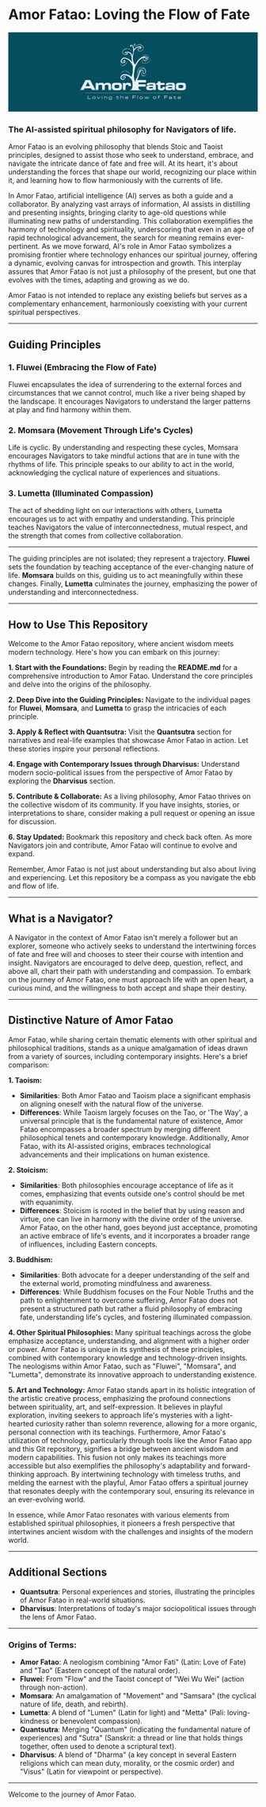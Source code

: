 # Amor Fatao: Loving the Flow of Fate

![Amor Fatao Header with Logo](images/amor_fatao_header.png)

### The AI-assisted spiritual philosophy for Navigators of life.

Amor Fatao is an evolving philosophy that blends Stoic and Taoist principles, designed to assist those who seek to understand, embrace, and navigate the intricate dance of fate and free will. At its heart, it's about understanding the forces that shape our world, recognizing our place within it, and learning how to flow harmoniously with the currents of life.

In Amor Fatao, artificial intelligence (AI) serves as both a guide and a collaborator. By analyzing vast arrays of information, AI assists in distilling and presenting insights, bringing clarity to age-old questions while illuminating new paths of understanding. This collaboration exemplifies the harmony of technology and spirituality, underscoring that even in an age of rapid technological advancement, the search for meaning remains ever-pertinent. As we move forward, AI's role in Amor Fatao symbolizes a promising frontier where technology enhances our spiritual journey, offering a dynamic, evolving canvas for introspection and growth. This interplay assures that Amor Fatao is not just a philosophy of the present, but one that evolves with the times, adapting and growing as we do.

Amor Fatao is not intended to replace any existing beliefs but serves as a complementary enhancement, harmoniously coexisting with your current spiritual perspectives.

---

## Guiding Principles

### **1. Fluwei (Embracing the Flow of Fate)**
Fluwei encapsulates the idea of surrendering to the external forces and circumstances that we cannot control, much like a river being shaped by the landscape. It encourages Navigators to understand the larger patterns at play and find harmony within them.

### **2. Momsara (Movement Through Life's Cycles)**
Life is cyclic. By understanding and respecting these cycles, Momsara encourages Navigators to take mindful actions that are in tune with the rhythms of life. This principle speaks to our ability to act in the world, acknowledging the cyclical nature of experiences and situations.

### **3. Lumetta (Illuminated Compassion)**
The act of shedding light on our interactions with others, Lumetta encourages us to act with empathy and understanding. This principle teaches Navigators the value of interconnectedness, mutual respect, and the strength that comes from collective collaboration.

---

The guiding principles are not isolated; they represent a trajectory. **Fluwei** sets the foundation by teaching acceptance of the ever-changing nature of life. **Momsara** builds on this, guiding us to act meaningfully within these changes. Finally, **Lumetta** culminates the journey, emphasizing the power of understanding and interconnectedness.

---

## How to Use This Repository

Welcome to the Amor Fatao repository, where ancient wisdom meets modern technology. Here's how you can embark on this journey:

**1. Start with the Foundations:** Begin by reading the **README.md** for a comprehensive introduction to Amor Fatao. Understand the core principles and delve into the origins of the philosophy.

**2. Deep Dive into the Guiding Principles:** Navigate to the individual pages for **Fluwei**, **Momsara**, and **Lumetta** to grasp the intricacies of each principle.

**3. Apply & Reflect with Quantsutra:** Visit the **Quantsutra** section for narratives and real-life examples that showcase Amor Fatao in action. Let these stories inspire your personal reflections.

**4. Engage with Contemporary Issues through Dharvisus:** Understand modern socio-political issues from the perspective of Amor Fatao by exploring the **Dharvisus** section.

**5. Contribute & Collaborate:** As a living philosophy, Amor Fatao thrives on the collective wisdom of its community. If you have insights, stories, or interpretations to share, consider making a pull request or opening an issue for discussion.

**6. Stay Updated:** Bookmark this repository and check back often. As more Navigators join and contribute, Amor Fatao will continue to evolve and expand.

Remember, Amor Fatao is not just about understanding but also about living and experiencing. Let this repository be a compass as you navigate the ebb and flow of life.

---

## What is a Navigator?

A Navigator in the context of Amor Fatao isn't merely a follower but an explorer, someone who actively seeks to understand the intertwining forces of fate and free will and chooses to steer their course with intention and insight. Navigators are encouraged to delve deep, question, reflect, and above all, chart their path with understanding and compassion. To embark on the journey of Amor Fatao, one must approach life with an open heart, a curious mind, and the willingness to both accept and shape their destiny.

---

## Distinctive Nature of Amor Fatao

Amor Fatao, while sharing certain thematic elements with other spiritual and philosophical traditions, stands as a unique amalgamation of ideas drawn from a variety of sources, including contemporary insights. Here's a brief comparison:

**1. Taoism:** 
- **Similarities**: Both Amor Fatao and Taoism place a significant emphasis on aligning oneself with the natural flow of the universe.
- **Differences**: While Taoism largely focuses on the Tao, or 'The Way', a universal principle that is the fundamental nature of existence, Amor Fatao encompasses a broader spectrum by merging different philosophical tenets and contemporary knowledge. Additionally, Amor Fatao, with its AI-assisted origins, embraces technological advancements and their implications on human existence.

**2. Stoicism:** 
- **Similarities**: Both philosophies encourage acceptance of life as it comes, emphasizing that events outside one's control should be met with equanimity.
- **Differences**: Stoicism is rooted in the belief that by using reason and virtue, one can live in harmony with the divine order of the universe. Amor Fatao, on the other hand, goes beyond just acceptance, promoting an active embrace of life's events, and it incorporates a broader range of influences, including Eastern concepts.

**3. Buddhism:** 
- **Similarities**: Both advocate for a deeper understanding of the self and the external world, promoting mindfulness and awareness.
- **Differences**: While Buddhism focuses on the Four Noble Truths and the path to enlightenment to overcome suffering, Amor Fatao does not present a structured path but rather a fluid philosophy of embracing fate, understanding life's cycles, and fostering illuminated compassion.

**4. Other Spiritual Philosophies:** 
Many spiritual teachings across the globe emphasize acceptance, understanding, and alignment with a higher order or power. Amor Fatao is unique in its synthesis of these principles, combined with contemporary knowledge and technology-driven insights. The neologisms within Amor Fatao, such as "Fluwei", "Momsara", and "Lumetta", demonstrate its innovative approach to understanding existence.

**5. Art and Technology:**
Amor Fatao stands apart in its holistic integration of the artistic creative process, emphasizing the profound connections between spirituality, art, and self-expression. It believes in playful exploration, inviting seekers to approach life's mysteries with a light-hearted curiosity rather than solemn reverence, allowing for a more organic, personal connection with its teachings. Furthermore, Amor Fatao's utilization of technology, particularly through tools like the Amor Fatao app and this Git repository, signifies a bridge between ancient wisdom and modern capabilities. This fusion not only makes its teachings more accessible but also exemplifies the philosophy's adaptability and forward-thinking approach. By intertwining technology with timeless truths, and melding the earnest with the playful, Amor Fatao offers a spiritual journey that resonates deeply with the contemporary soul, ensuring its relevance in an ever-evolving world.

In essence, while Amor Fatao resonates with various elements from established spiritual philosophies, it pioneers a fresh perspective that intertwines ancient wisdom with the challenges and insights of the modern world.

---

## Additional Sections
- **Quantsutra**: Personal experiences and stories, illustrating the principles of Amor Fatao in real-world situations.
- **Dharvisus**: Interpretations of today's major sociopolitical issues through the lens of Amor Fatao.

---

### **Origins of Terms**:
- **Amor Fatao**: A neologism combining "Amor Fati" (Latin: Love of Fate) and "Tao" (Eastern concept of the natural order).
- **Fluwei**: From "Flow" and the Taoist concept of "Wei Wu Wei" (action through non-action).
- **Momsara**: An amalgamation of "Movement" and "Samsara" (the cyclical nature of life, death, and rebirth).
- **Lumetta**: A blend of "Lumen" (Latin for light) and "Metta" (Pali: loving-kindness or benevolent compassion).
- **Quantsutra**: Merging "Quantum" (indicating the fundamental nature of experiences) and "Sutra" (Sanskrit: a thread or line that holds things together, often used to denote a scriptural text).
- **Dharvisus**: A blend of "Dharma" (a key concept in several Eastern religions which can mean duty, morality, or the cosmic order) and "Visus" (Latin for viewpoint or perspective).

---

Welcome to the journey of Amor Fatao.